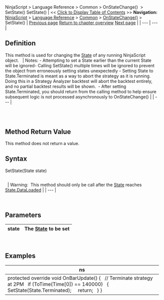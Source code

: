 ﻿
NinjaScript \> Language Reference \> Common \> OnStateChange()  \> SetState()
SetState() 
| \<\< [Click to Display Table of Contents](setstate.md) \>\> **Navigation:**     [NinjaScript](ninjascript.md) \> [Language Reference](language_reference_wip.md) \> [Common](common.md) \> [OnStateChange()](onstatechange.md) \> SetState() | [Previous page](onstatechange.md) [Return to chapter overview](onstatechange.md) [Next page](state.md) |
| --- | --- |
## Definition
This method is used for changing the [State](state.md) of any running NinjaScript object.
 
| Notes: - Attempting to set a State earlier than the current State will be ignored- Calling SetState() multiple times will be ignored to prevent the object from erroneously setting states unexpectedly - Setting State to State.Terminated is meant as a way to abort the strategy as it is running. Doing this in a Strategy Analyzer backtest will abort the backtest entirely, and no partial backtest results will be shown.  - After setting State.Terminated, you should return from the calling method to help ensure subsequent logic is not processed asynchronously to OnStateChange() |
| --- |

## 
 
## Method Return Value
This method does not return a value.
## 
## 
## Syntax
SetState(State state)
## 
 
| Warning:  This method should only be call after the [State](state.md) reaches [State.DataLoaded](state.md) |
| --- |

 
## 
## Parameters
| state | The [State](state.md) to be set |
| --- | --- |

 
## Examples
| ns |
| --- |
| protected override void OnBarUpdate() {    // Terminate strategy at 2PM    if (ToTime(Time\[0]) \=\= 140000)    {      SetState(State.Terminated);      return;    } } |
